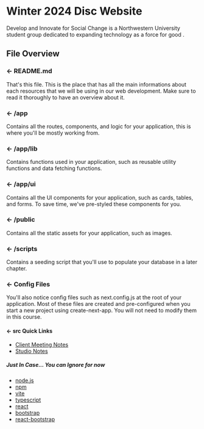 # Winter 2024 Disc Website
 Develop and Innovate for Social Change is a Northwestern University student group dedicated to expanding technology as a force for good .


## File Overview

### ← README.md

That's this file. This is the place that has all the main informations about each resources that we will be using in our web development. Make sure to read it thoroughly to have an overview about it.

### ← /app

Contains all the routes, components, and logic for your application, this is where you'll be mostly working from.

### ← /app/lib

Contains functions used in your application, such as reusable utility functions and data fetching functions. 

### ← /app/ui

Contains all the UI components for your application, such as cards, tables, and forms. To save time, we've pre-styled these components for you.

### ← /public

Contains all the static assets for your application, such as images.

### ← /scripts

Contains a seeding script that you'll use to populate your database in a later chapter.

### ← Config Files

You'll also notice config files such as next.config.js at the root of your application. Most of these files are created and pre-configured when you start a new project using create-next-app. You will not need to modify them in this course.

#### ← src Quick Links
- [Client Meeting Notes](https://drive.google.com/drive/folders/1Y7NLyCetIdYKh6GyuIRYefbxCpraJc1J?usp=drive_link)
- [Studio Notes](https://drive.google.com/drive/folders/17BoZwfAexz0P6P5NTU21ppB3VlEWSJaD?usp=drive_link)


##### Just In Case... You can Ignore for now
- [node.js](https://nodejs.org/en)
- [npm](https://www.npmjs.com/)
- [vite](https://vitejs.dev/)
- [typescript](https://www.typescriptlang.org/)
- [react](https://react.dev/)
- [bootstrap](https://getbootstrap.com/)
- [react-bootstrap](https://react-bootstrap.github.io/)
